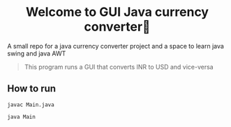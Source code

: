 <h1 align="center">Welcome to GUI Java currency converter👋</h1>
A small repo for a java currency converter project and a space to learn java swing and java AWT
<p>
</p>

> This program runs a GUI that converts INR to USD and vice-versa 

## How to run
```
javac Main.java
```
```
java Main
```
